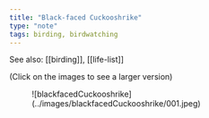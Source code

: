 ```yaml
---
title: "Black-faced Cuckooshrike"
type: "note"
tags: birding, birdwatching
---
```


See also: [[birding]], [[life-list]]

(Click on the images to see a larger version)

<figure markdown>![blackfacedCuckooshrike](../images/blackfacedCuckooshrike/001.jpeg)</figure>
